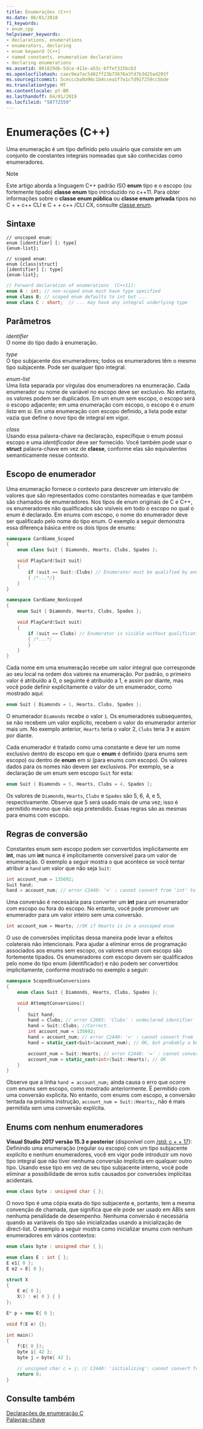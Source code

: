 ```yaml
---
title: Enumerações (C++)
ms.date: 06/01/2018
f1_keywords:
- enum_cpp
helpviewer_keywords:
- declarations, enumerations
- enumerators, declaring
- enum keyword [C++]
- named constants, enumeration declarations
- declaring enumerations
ms.assetid: 081829db-5dca-411e-a53c-bffef315bcb3
ms.openlocfilehash: caec9ea7ac5482ff23b73676a3fd7b3d25ad293f
ms.sourcegitcommit: 5cecccba0a96c1b4ccea1f7a1cfd91f259cc5bde
ms.translationtype: MT
ms.contentlocale: pt-BR
ms.lasthandoff: 04/01/2019
ms.locfileid: "58772559"
---
```

# <a name="enumerations-c"></a>Enumerações (C++)

Uma enumeração é um tipo definido pelo usuário que consiste em um conjunto de constantes integrais nomeadas que são conhecidas como enumeradores.

> [!NOTE]
>  Este artigo aborda a linguagem C++ padrão ISO **enum** tipo e o escopo (ou fortemente tipado) **classe enum** tipo introduzido no c++11. Para obter informações sobre o **classe enum pública** ou **classe enum privada** tipos no C + + c++ CLI e C + + c++ /CLI CX, consulte [classe enum](../extensions/enum-class-cpp-component-extensions.md).

## <a name="syntax"></a>Sintaxe

```
// unscoped enum:
enum [identifier] [: type]
{enum-list};

// scoped enum:
enum [class|struct]
[identifier] [: type]
{enum-list};
```

```cpp
// Forward declaration of enumerations  (C++11):
enum A : int; // non-scoped enum must have type specified
enum class B; // scoped enum defaults to int but ...
enum class C : short;  // ... may have any integral underlying type
```

## <a name="parameters"></a>Parâmetros

*identifier*<br/>
O nome do tipo dado à enumeração.

*type*<br/>
O tipo subjacente dos enumeradores; todos os enumeradores têm o mesmo tipo subjacente. Pode ser qualquer tipo integral.

*enum-list*<br/>
Uma lista separada por vírgulas dos enumeradores na enumeração. Cada enumerador ou nome de variável no escopo deve ser exclusivo. No entanto, os valores podem ser duplicados. Em um enum sem escopo, o escopo será o escopo adjacente; em uma enumeração com escopo, o escopo é o *enum lista* em si.  Em uma enumeração com escopo definido, a lista pode estar vazia que define o novo tipo de integral em vigor.

*class*<br/>
Usando essa palavra-chave na declaração, especifique o enum possui escopo e uma *identificador* deve ser fornecido. Você também pode usar o **struct** palavra-chave em vez de **classe**, conforme elas são equivalentes semanticamente nesse contexto.

## <a name="enumerator-scope"></a>Escopo de enumerador

Uma enumeração fornece o contexto para descrever um intervalo de valores que são representados como constantes nomeadas e que também são chamados de enumeradores. Nos tipos de enum originais de C e C++, os enumeradores não qualificados são visíveis em todo o escopo no qual o enum é declarado. Em enums com escopo, o nome do enumerador deve ser qualificado pelo nome do tipo enum. O exemplo a seguir demonstra essa diferença básica entre os dois tipos de enums:

```cpp
namespace CardGame_Scoped
{
    enum class Suit { Diamonds, Hearts, Clubs, Spades };

    void PlayCard(Suit suit)
    {
        if (suit == Suit::Clubs) // Enumerator must be qualified by enum type
        { /*...*/}
    }
}

namespace CardGame_NonScoped
{
    enum Suit { Diamonds, Hearts, Clubs, Spades };

    void PlayCard(Suit suit)
    {
        if (suit == Clubs) // Enumerator is visible without qualification
        { /*...*/
        }
    }
}
```

Cada nome em uma enumeração recebe um valor integral que corresponde ao seu local na ordem dos valores na enumeração. Por padrão, o primeiro valor é atribuído a 0, o seguinte é atribuído a 1, e assim por diante, mas você pode definir explicitamente o valor de um enumerador, como mostrado aqui:

```cpp
enum Suit { Diamonds = 1, Hearts, Clubs, Spades };
```

O enumerador `Diamonds` recebe o valor `1`. Os enumeradores subsequentes, se não recebem um valor explícito, recebem o valor do enumerador anterior mais um. No exemplo anterior, `Hearts` teria o valor 2, `Clubs` teria 3 e assim por diante.

Cada enumerador é tratado como uma constante e deve ter um nome exclusivo dentro do escopo em que o **enum** é definido (para enums sem escopo) ou dentro de **enum** em si (para enums com escopo). Os valores dados para os nomes não devem ser exclusivos. Por exemplo, se a declaração de um enum sem escopo `Suit` for esta:

```cpp
enum Suit { Diamonds = 5, Hearts, Clubs = 4, Spades };
```

Os valores de `Diamonds`, `Hearts`, `Clubs` e `Spades` são 5, 6, 4, e 5, respectivamente. Observe que 5 será usado mais de uma vez; isso é permitido mesmo que não seja pretendido. Essas regras são as mesmas para enums com escopo.

## <a name="casting-rules"></a>Regras de conversão

Constantes enum sem escopo podem ser convertidos implicitamente em **int**, mas um **int** nunca é implicitamente conversível para um valor de enumeração. O exemplo a seguir mostra o que acontece se você tentar atribuir a `hand` um valor que não seja `Suit`:

```cpp
int account_num = 135692;
Suit hand;
hand = account_num; // error C2440: '=' : cannot convert from 'int' to 'Suit'
```

Uma conversão é necessária para converter um **int** para um enumerador com escopo ou fora do escopo. No entanto, você pode promover um enumerador para um valor inteiro sem uma conversão.

```cpp
int account_num = Hearts; //OK if Hearts is in a unscoped enum
```

O uso de conversões implícitas dessa maneira pode levar a efeitos colaterais não intencionais. Para ajudar a eliminar erros de programação associados aos enums sem escopo, os valores enum com escopo são fortemente tipados. Os enumeradores com escopo devem ser qualificados pelo nome do tipo enum (identificador) e não podem ser convertidos implicitamente, conforme mostrado no exemplo a seguir:

```cpp
namespace ScopedEnumConversions
{
    enum class Suit { Diamonds, Hearts, Clubs, Spades };

    void AttemptConversions()
    {
        Suit hand;
        hand = Clubs; // error C2065: 'Clubs' : undeclared identifier
        hand = Suit::Clubs; //Correct.
        int account_num = 135692;
        hand = account_num; // error C2440: '=' : cannot convert from 'int' to 'Suit'
        hand = static_cast<Suit>(account_num); // OK, but probably a bug!!!

        account_num = Suit::Hearts; // error C2440: '=' : cannot convert from 'Suit' to 'int'
        account_num = static_cast<int>(Suit::Hearts); // OK
    }
}
```

Observe que a linha `hand = account_num;` ainda causa o erro que ocorre com enums sem escopo, como mostrado anteriormente. É permitido com uma conversão explícita. No entanto, com enums com escopo, a conversão tentada na próxima instrução, `account_num = Suit::Hearts;`, não é mais permitida sem uma conversão explícita.

## <a name="no_enumerators"></a> Enums com nenhum enumeradores

**Visual Studio 2017 versão 15.3 e posterior** (disponível com [/std: c + + 17](../build/reference/std-specify-language-standard-version.md)): Definindo uma enumeração (regular ou escopo) com um tipo subjacente explícito e nenhum enumeradores, você em vigor pode introduzir um novo tipo integral que não tiver nenhuma conversão implícita em qualquer outro tipo. Usando esse tipo em vez de seu tipo subjacente interno, você pode eliminar a possibilidade de erros sutis causados por conversões implícitas acidentais.

```cpp
enum class byte : unsigned char { };
```

O novo tipo é uma cópia exata do tipo subjacente e, portanto, tem a mesma convenção de chamada, que significa que ele pode ser usado em ABIs sem nenhuma penalidade de desempenho. Nenhuma conversão é necessária quando as variáveis do tipo são inicializadas usando a inicialização de direct-list. O exemplo a seguir mostra como inicializar enums com nenhum enumeradores em vários contextos:

```cpp
enum class byte : unsigned char { };

enum class E : int { };
E e1{ 0 };
E e2 = E{ 0 };

struct X
{
    E e{ 0 };
    X() : e{ 0 } { }
};

E* p = new E{ 0 };

void f(E e) {};

int main()
{
    f(E{ 0 });
    byte i{ 42 };
    byte j = byte{ 42 };

    // unsigned char c = j; // C2440: 'initializing': cannot convert from 'byte' to 'unsigned char'
    return 0;
}
```

## <a name="see-also"></a>Consulte também

[Declarações de enumeração C](../c-language/c-enumeration-declarations.md)<br/>
[Palavras-chave](../cpp/keywords-cpp.md)